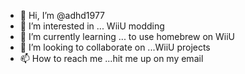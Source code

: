 - 👋 Hi, I’m @adhd1977
- 👀 I’m interested in ... WiiU modding
- 🌱 I’m currently learning ... to use homebrew on WiiU
- 💞️ I’m looking to collaborate on ...WiiU projects
- 📫 How to reach me ...hit me up on my email

<!---
adhd1977/adhd1977 is a ✨ special ✨ repository because its `README.md` (this file) appears on your GitHub profile.
You can click the Preview link to take a look at your changes.
--->
